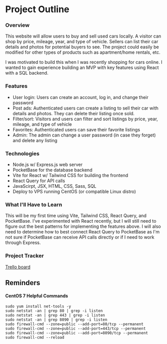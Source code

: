 # Project Outline

### Overview
This website will allow users to buy and sell used cars locally. A visitor can shop by price, mileage, year, and type of vehicle. Sellers can list their car details and photos for potential buyers to see. The project could easily be modified for other types of products such as apartment/home rentals, etc.

I was motivated to build this when I was recently shopping for cars online. I wanted to gain experience building an MVP with key features using React with a SQL backend.

### Features
- User login: Users can create an account, log in, and change their password
- Post ads: Authenticated users can create a listing to sell their car with details and photos. They can delete their listing once sold.
- Filter/sort: Visitors and users can filter and sort listings by price, year, mileage, and type of vehicle
- Favorites: Authenticated users can save their favorite listings
- Admin: The admin can change a user password (in case they forget) and delete any listing

### Technologies
 - Node.js w/ Express.js web server
 - PocketBase for the database backend
 - Vite for React w/ Tailwind CSS for building the frontend
 - React Query for API calls
 - JavaScirpt, JSX, HTML, CSS, Sass, SQL
 - Deploy to VPS running CentOS (or compatible Linux distro)

### What I'll Have to Learn
This will be my first time using Vite, Tailwind CSS, React Query, and PocketBase. I've experimented with React recently, but I will still need to figure out the best patterns for implementing the features above. I will also need to determine how to best connect React Query to PocketBase as I'm not sure if PocketBase can receive API calls directly or if I need to work through Express.

### Project Tracker
[Trello board](https://trello.com/b/cZ6ysmel/project-board)


## Reminders
#### CentOS 7 Helpful Commands
    sudo yum install net-tools -y
    sudo netstat -an | grep 80 | grep -i listen
    sudo netstat -an | grep 443 | grep -i listen
    sudo netstat -an | grep 8090 | grep -i listen
    sudo firewall-cmd --zone=public --add-port=80/tcp --permanent
    sudo firewall-cmd --zone=public --add-port=443/tcp --permanent
    sudo firewall-cmd --zone=public --add-port=8090/tcp --permanent
    sudo firewall-cmd --reload
